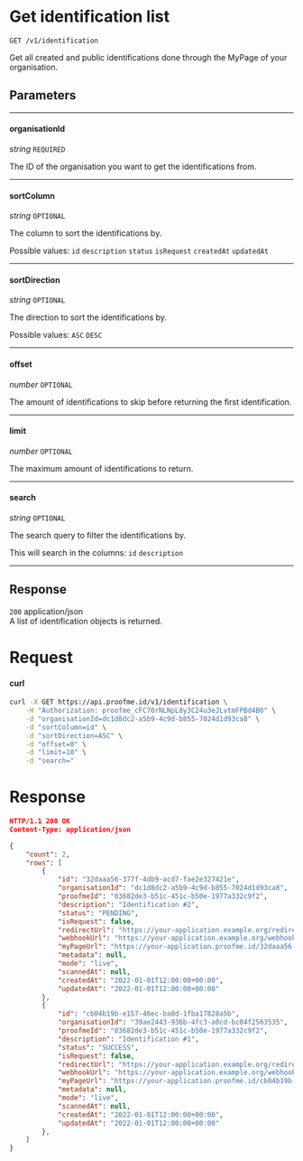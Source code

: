 # Get identification list
`GET /v1/identification`

Get all created and public identifications done through the MyPage of your organisation.

## Parameters
___
#### organisationId
_string_ `REQUIRED`

The ID of the organisation you want to get the identifications from.

___
#### sortColumn
_string_ `OPTIONAL`

The column to sort the identifications by.

Possible values: `id` `description` `status` `isRequest` `createdAt` `updatedAt`

____
#### sortDirection
_string_ `OPTIONAL`

The direction to sort the identifications by.

Possible values: `ASC` `DESC`

____
#### offset
_number_ `OPTIONAL`

The amount of identifications to skip before returning the first identification.

____
#### limit
_number_ `OPTIONAL`

The maximum amount of identifications to return.

____
#### search
_string_ `OPTIONAL`

The search query to filter the identifications by.

This will search in the columns: `id` `description`
___


## Response

`200` application/json  
A list of identification objects is returned.

# Request

<!-- tabs:start -->

#### **curl**

```bash
curl -X GET https://api.proofme.id/v1/identification \
    -H "Authorization: proofme_cFC70rNLNpL8y3C24u3eJLvtmFPBd4B0" \
    -d "organisationId=dc1d8dc2-a5b9-4c9d-b855-7024d1d93ca8" \
    -d "sortColumn=id" \
    -d "sortDirection=ASC" \
    -d "offset=0" \
    -d "limit=10" \
    -d "search="
```

<!-- tabs:end -->

# Response
```json
HTTP/1.1 200 OK
Content-Type: application/json

{
    "count": 2,
    "rows": [
        {
            "id": "32daaa56-377f-4db9-acd7-fae2e327421e",
            "organisationId": "dc1d8dc2-a5b9-4c9d-b855-7024d1d93ca8",
            "proofmeId": "03682de3-b51c-451c-b50e-1977a332c9f2",
            "description": "Identification #2",
            "status": "PENDING",
            "isRequest": false,
            "redirectUrl": "https://your-application.example.org/redirect/",
            "webhookUrl": "https://your-application.example.org/webhook/",
            "myPageUrl": "https://your-application.proofme.id/32daaa56-377f-4db9-acd7-fae2e327421e",
            "metadata": null,
            "mode": "live",
            "scannedAt": null,
            "createdAt": "2022-01-01T12:00:00+00:00",
            "updatedAt": "2022-01-01T12:00:00+00:00"
        },
        {
            "id": "cb04b19b-e157-46ec-ba8d-1fba17828a5b",
            "organisationId": "39ae2443-936b-4fc3-a0cd-bc04f2563535",
            "proofmeId": "03682de3-b51c-451c-b50e-1977a332c9f2",
            "description": "Identification #1",
            "status": "SUCCESS",
            "isRequest": false,
            "redirectUrl": "https://your-application.example.org/redirect/",
            "webhookUrl": "https://your-application.example.org/webhook/",
            "myPageUrl": "https://your-application.proofme.id/cb04b19b-e157-46ec-ba8d-1fba17828a5b",
            "metadata": null,
            "mode": "live",
            "scannedAt": null,
            "createdAt": "2022-01-01T12:00:00+00:00",
            "updatedAt": "2022-01-01T12:00:00+00:00"
        },
    ]
}

```